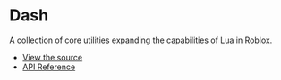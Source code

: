 # Dash

A collection of core utilities expanding the capabilities of Lua in Roblox.

- [View the source](https://github.com/Roblox/Dash)
- [API Reference](api.md)
